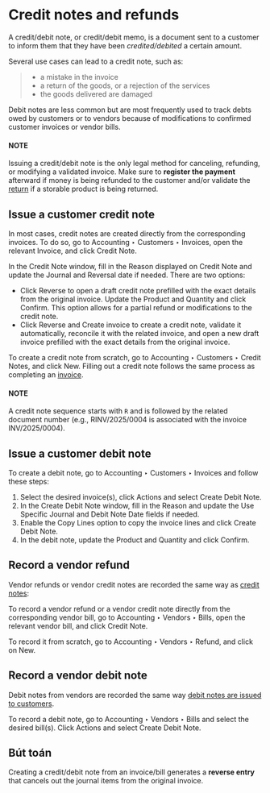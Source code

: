 # Credit notes and refunds

A credit/debit note, or credit/debit memo, is a document sent to a customer to inform them that they
have been *credited/debited* a certain amount.

Several use cases can lead to a credit note, such as:

> - a mistake in the invoice
> - a return of the goods, or a rejection of the services
> - the goods delivered are damaged

Debit notes are less common but are most frequently used to track debts owed by customers or to
vendors because of modifications to confirmed customer invoices or vendor bills.

#### NOTE
Issuing a credit/debit note is the only legal method for canceling, refunding, or modifying a
validated invoice. Make sure to **register the payment** afterward if money is being refunded to
the customer and/or validate the
[return](../../../sales/sales/products_prices/returns.md) if a storable product is being
returned.

<a id="accounting-credit-notes-issue-credit-note"></a>

## Issue a customer credit note

In most cases, credit notes are created directly from the corresponding invoices. To do so,
go to Accounting ‣ Customers ‣ Invoices, open the relevant Invoice,
and click Credit Note.

In the Credit Note window, fill in the Reason displayed on Credit Note and
update the Journal and Reversal date if needed.
There are two options:

- Click Reverse to open a draft credit note prefilled with the exact details from the
  original invoice. Update the Product and Quantity and click
  Confirm. This option allows for a partial refund or modifications to the credit note.
- Click Reverse and Create invoice to create a credit note, validate it automatically,
  reconcile it with the related invoice, and open a new draft invoice prefilled with the exact
  details from the original invoice.

To create a credit note from scratch, go to Accounting ‣ Customers ‣ Credit
Notes, and click New. Filling out a credit note follows the same process as completing
an [invoice](../customer_invoices.md#accounting-invoice-creation).

#### NOTE
A credit note sequence starts with `R` and is followed by the related document number (e.g.,
RINV/2025/0004 is associated with the invoice INV/2025/0004).

<a id="accounting-credit-notes-issue-debit-note"></a>

## Issue a customer debit note

To create a debit note, go to Accounting ‣ Customers ‣ Invoices and follow
these steps:

1. Select the desired invoice(s), click <i class="fa fa-cog"></i> Actions and select
   Create Debit Note.
2. In the Create Debit Note window, fill in the Reason and update the
   Use Specific Journal and Debit Note Date fields if needed.
3. Enable the Copy Lines option to copy the invoice lines and click Create
   Debit Note.
4. In the debit note, update the Product and Quantity and click
   Confirm.

<a id="accounting-credit-notes-record-vendor-refund"></a>

## Record a vendor refund

Vendor refunds or vendor credit notes are recorded the same way as [credit notes](#accounting-credit-notes-issue-credit-note):

To record a vendor refund or a vendor credit note directly from the corresponding vendor bill, go to
Accounting ‣ Vendors ‣ Bills, open the relevant vendor bill, and click
Credit Note.

To record it from scratch, go to Accounting ‣ Vendors ‣ Refund, and click on
New.

<a id="accounting-credit-notes-record-debit-note"></a>

## Record a vendor debit note

Debit notes from vendors are recorded the same way [debit notes are issued to customers](#accounting-credit-notes-issue-debit-note).

To record a debit note, go to Accounting ‣ Vendors ‣ Bills and select the
desired bill(s). Click <i class="fa fa-cog"></i> Actions and select Create Debit Note.

<a id="accounting-credit-notes-credit-notes-journal-entries"></a>

## Bút toán

Creating a credit/debit note from an invoice/bill generates a **reverse entry** that cancels out the
journal items from the original invoice.
